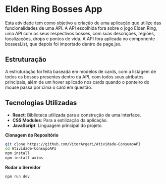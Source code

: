 # Elden Ring Bosses App

Esta atividade tem como objetivo a criação de uma aplicação que utilize das funcionalidades de uma API. A API escolhida fora sobre o jogo Elden Ring, uma API com os seus respectivos bosses, com suas descrições, regiões, localizações, drops e pontos de vida. A API fora aplicada no componente bossesList, que depois foi importado dentro de page.jsx.

## Estruturação

A estruturação foi feita baseada em modelos de cards, com a listagem de todos os bosses presentes dentro da API, com todos seus atributos principais, além de um hover aplicado nos cards quando o ponteiro do mouse passa por cima o card em questão.

## Tecnologias Utilizadas

- **React**: Biblioteca utilizada para a construção de uma interface.
- **CSS Modules**: Para a estilização da aplicação.
- **JavaScript**: Linguagem principal do projeto.

**Clonagem do Repositório**
```bash
git clone https://github.com/VitorArgeri/Atividade-ConsumoAPI
cd Atividade-ConsupoAPI
npm install
npm install axios
```

**Rodar o Servidor**
```bash
npm run dev
```

